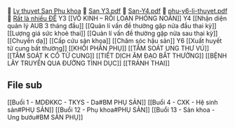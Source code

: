 📁 [Ly thuyet San Phu khoa](file:///"D:\OneDrive%20-%20UMP\TOT%20NGHIEP\San%20Phu%20khoa\Ly%20thuyet")
📄 [San Y3.pdf](file:///"D:\OneDrive%20-%20UMP\TOT%20NGHIEP\San%20Phu%20khoa\Ly%20thuyet\San%20Y3.pdf")
📄 [San-Y4.pdf](file:///D:\OneDrive%20-%20UMP\Y4\Obstetrics\Li%20thuyet\San-Y4.pdf)
📄 [phu-y6-li-thuyet.pdf](file:///"D:\OneDrive%20-%20UMP\Y6\PHU\phu-y6-li-thuyet.pdf")
📁 [Rất là nhiều ĐỀ](file:///"D:\OneDrive%20-%20UMP\NOI%20TRU\Rat%20la%20nhieu%20DE")
Y3
[[VÔ KINH – RỐI LOẠN PHÓNG NOÃN]]
Y4
[[Nhận diện quản lý AUB 3 tháng đầu]]
[[Quản lí vấn đề thường gặp nửa đầu thai kỳ]]
[[Lượng giá sức khoẻ thai]]
[[Quản lí vấn đề thường gặp nửa sau thai kỳ]]
[[Chuyển dạ]]
[[Cấp cứu sản khoa]]
[[Chăm sóc hậu sản]]
Y6
[[Xuất huyết tử cung bất thường]] 
[[KHỐI PHẦN PHỤ]] 
[[TẦM SOÁT UNG THƯ VÚ]] 
[[TẦM SOÁT K CỔ TỬ CUNG]] 
[[TIẾT DỊCH ÂM ĐẠO BẤT THƯỜNG]] 
[[BỆNH LÂY TRUYỀN QUA ĐƯỜNG TÌNH DỤC]] 
[[TRÁNH THAI]] 

## File sub
[[Buổi 1 - MDĐKKC - TKYS - Da#BM PHỤ SẢN]]
[[Buổi 4 - CXK - Hệ sinh sản#PHỤ SẢN]]
[[Buổi 12 - Phụ khoa#PHỤ SẢN]]
[[Buổi 13 - Sản khoa - Ung bướu#BM SẢN PHỤ]]


